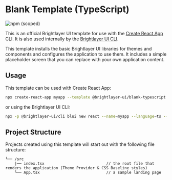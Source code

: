 # Blank Template (TypeScript)

![npm (scoped)](https://img.shields.io/npm/v/@brightlayer-ui/cra-template-blank-typescript?color=%23007bc1&label=%40brightlayer-ui%2Fcra-template-blank-typescript)

This is an official Brightlayer UI template for use with the [Create React App](https://create-react-app.dev/) CLI. It is also used internally by the [Brightlayer UI CLI](https://www.npmjs.com/package/@brightlayer-ui/cli).

This template installs the basic Brightlayer UI libraries for themes and components and configures the application to use them. It includes a simple placeholder screen that you can replace with your own application content.

## Usage

This template can be used with Create React App:

```sh
npx create-react-app myapp --template @brightlayer-ui/blank-typescript
```

or using the Brightlayer UI CLI:

```sh
npx -p @brightlayer-ui/cli blui new react --name=myapp --language=ts --template=blank
```

## Project Structure

Projects created using this template will start out with the following file structure:

```
└── /src
    |── index.tsx                           // the root file that renders the application (Theme Provider & CSS Baseline styles)
    └── App.tsx                             // a sample landing page
```
